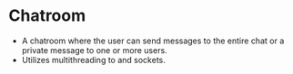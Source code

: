 # Chatroom
* A chatroom where the user can send messages to the entire chat or a private message to one or more users.
* Utilizes multithreading to and sockets.

